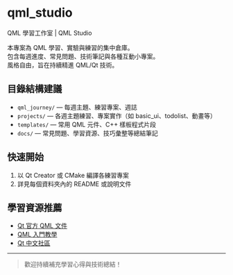# qml_studio

QML 學習工作室 | QML Studio

本專案為 QML 學習、實驗與練習的集中倉庫。  
包含每週進度、常見問題、技術筆記與各種互動小專案。  
風格自由，旨在持續精進 QML/Qt 技術。

## 目錄結構建議

- `qml_journey/` — 每週主題、練習專案、週誌
- `projects/` — 各週主題練習、專案實作（如 basic_ui、todolist、動畫等）
- `templates/` — 常用 QML 元件、C++ 樣板程式片段
- `docs/` — 常見問題、學習資源、技巧彙整等總結筆記

## 快速開始

1. 以 Qt Creator 或 CMake 編譯各練習專案
2. 詳見每個資料夾內的 README 或說明文件

## 學習資源推薦

- [Qt 官方 QML 文件](https://doc.qt.io/qt-6/qmlapplications.html)
- [QML 入門教學](https://qmlbook.github.io/)
- [Qt 中文社區](https://qtchina.net/)

---

> 歡迎持續補充學習心得與技術總結！